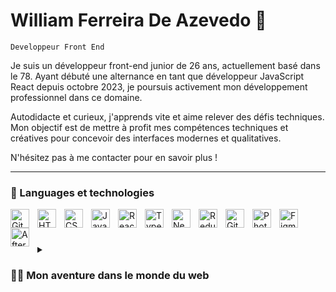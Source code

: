 # William Ferreira De Azevedo 👋

`Developpeur Front End`

Je suis un développeur front-end junior de 26 ans, actuellement basé dans le 78. Ayant débuté une alternance en tant que développeur JavaScript React depuis octobre 2023, je poursuis activement mon développement professionnel dans ce domaine.

Autodidacte et curieux, j'apprends vite et aime relever des défis techniques. Mon objectif est de mettre à profit mes compétences techniques et créatives pour concevoir des interfaces modernes et qualitatives.

N'hésitez pas à me contacter pour en savoir plus !

---

### 🧰 Languages et technologies

<img align="left" alt="Git" width="30px" style="padding-right:10px;" src="https://cdn.jsdelivr.net/gh/devicons/devicon/icons/git/git-original.svg" />
<img align="left" alt="HTML" width="30px" style="padding-right:10px;" src="https://cdn.jsdelivr.net/gh/devicons/devicon/icons/html5/html5-plain.svg" />
<img align="left" alt="CSS" width="30px" style="padding-right:10px;" src="https://cdn.jsdelivr.net/gh/devicons/devicon/icons/css3/css3-plain.svg" />
<img align="left" alt="JavaScript" width="30px" style="padding-right:10px;" src="https://cdn.jsdelivr.net/gh/devicons/devicon/icons/javascript/javascript-plain.svg" />
<img align="left" alt="React" width="30px" style="padding-right:10px;" src="https://cdn.jsdelivr.net/gh/devicons/devicon/icons/react/react-original.svg" />
<img align="left" alt="TypeScript" width="30px" style="padding-right:10px;" src="https://cdn.jsdelivr.net/gh/devicons/devicon/icons/typescript/typescript-plain.svg" />
<img align="left" alt="Next JS" width="30px" style="padding-right:10px;" src="https://cdn.jsdelivr.net/gh/devicons/devicon/icons/nextjs/nextjs-original.svg" />
<img align="left" alt="Redux" width="30px" style="padding-right:10px;" src="https://cdn.jsdelivr.net/gh/devicons/devicon/icons/redux/redux-original.svg" />
<img align="left" alt="GitHub" width="30px" style="padding-right:10px;" src="https://cdn.jsdelivr.net/gh/devicons/devicon/icons/github/github-original.svg" />
<img align="left" alt="Photoshop" width="30px" style="padding-right:10px;" src="https://cdn.jsdelivr.net/gh/devicons/devicon/icons/photoshop/photoshop-plain.svg" />
<img align="left" alt="Figma" width="30px" style="padding-right:10px;" src="https://cdn.jsdelivr.net/gh/devicons/devicon/icons/figma/figma-original.svg" />
<img align="left" alt="After effects" width="30px" style="padding-right:10px;" src="https://cdn.jsdelivr.net/gh/devicons/devicon/icons/aftereffects/aftereffects-original.svg" />

<br />

#

<details>
 <summary><h3>👨‍💻 Mon aventure dans le monde du web</h3></summary>
Passionné par l'informatique et la créativité visuelle depuis mon jeune âge, j'ai commencé à explorer l'univers de l'infographie à seulement 11 ans.

Mon voyage a commencé par la modélisation 3D, le montage vidéo et le traitement d'image pour créer des affiches et d'autres matériaux graphiques. J'ai ensuite approfondi mes connaissances dans ces domaines en poursuivant des études universitaires en impression et plurimédia.

Je n'ai jamais cessé d'être intrigué par le potentiel de l'informatique. C'est pourquoi en 2022, j'ai décidé de m'orienter vers le développement web, en commençant une formation d'intégrateur web. Aujourd'hui, je suis fier de dire que je suis diplômé, avec plusieurs mois d'expérience dans le domaine, prêt à apporter ma passion et mes compétences à de nouveaux défis et projets.

[website]: https://williamdeazevedo.fr/
